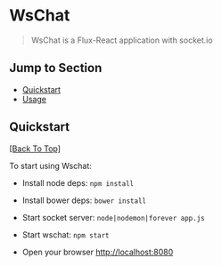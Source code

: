 # WsChat

> WsChat is a Flux-React application with socket.io

## Jump to Section

* [Quickstart](#quickstart)
* [Usage](#usage)

## Quickstart
[[Back To Top]](#jump-to-section)

To start using Wschat:

* Install node deps: `npm install`
* Install bower deps: `bower install`

* Start socket server: `node|nodemon|forever app.js`
* Start wschat: `npm start`

* Open your browser [http://localhost:8080](http://localhost:8080/)


